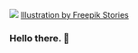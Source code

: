 <img src="https://media.giphy.com/media/5NrHGzu1oUqQ5NHQTz/giphy.gif"> <a href="https://stories.freepik.com/web">Illustration by Freepik Stories</a>

### Hello there. 👋


<!--
**CamusCamel/Camuscamel** is a ✨ _special_ ✨ repository because its `README.md` (this file) appears on your GitHub profile.

Here are some ideas to get you started:

- 🔭 I’m currently working on ...
- 🌱 I’m currently learning ...
- 👯 I’m looking to collaborate on ...
- 🤔 I’m looking for help with ...
- 💬 Ask me about ...
- 📫 How to reach me: ...
- 😄 Pronouns: ...
- ⚡ Fun fact: ...
-->
